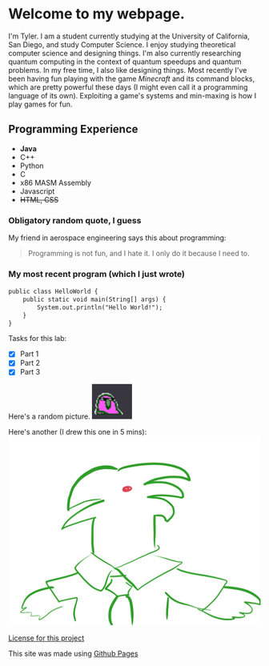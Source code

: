 # Welcome to my webpage.

I'm Tyler. I am a student currently studying at the University of California, San Diego, and study Computer Science. I enjoy studying theoretical computer science and designing things. I'm also currently researching quantum computing in the context of quantum speedups and quantum problems. In my free time, I also like designing things. Most recently I've been having fun playing with the game *Minecraft* and its command blocks, which are pretty powerful these days (I might even call it a programming language of its own). Exploiting a game's systems and min-maxing is how I play games for fun.

## Programming Experience
- **Java**
- C++
- Python
- C
- x86 MASM Assembly
- Javascript
- ~~HTML, CSS~~

### Obligatory random quote, I guess
My friend in aerospace engineering says this about programming:
> Programming is not fun, and I hate it. I only do it because I need to.


### My most recent program (which I just wrote)
```
public class HelloWorld {
    public static void main(String[] args) {
        System.out.println("Hello World!");
    }
}

```

Tasks for this lab:
- [x] Part 1
- [x] Part 2
- [x] Part 3

Here's a random picture.
![Bird](./random/birb.gif "bird")

Here's another (I drew this one in 5 mins):
![Birdman](./random/birdman.png "birdman")


[License for this project](./LICENSE)

This site was made using [Github Pages](https://pages.github.com)


